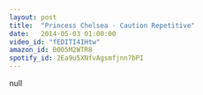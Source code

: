 ```yaml
---
layout: post
title:  "Princess Chelsea - Caution Repetitive"
date:   2014-05-03 01:00:00
video_id: "fEDITI4IHtw"
amazon_id: B005M2WTR8
spotify_id: 2Ea9u5XNfvAgsmfjnn7bPI
---
```

null
